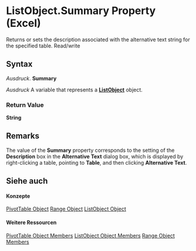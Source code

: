 
# ListObject.Summary Property (Excel)

Returns or sets the description associated with the alternative text string for the specified table. Read/write


## Syntax

 _Ausdruck_. **Summary**

 _Ausdruck_ A variable that represents a **[ListObject](46de6c4f-8ce0-0c7d-da59-6e52f5eab612.md)** object.


### Return Value

 **String**


## Remarks

The value of the  **Summary** property corresponds to the setting of the **Description** box in the **Alternative Text** dialog box, which is displayed by right-clicking a table, pointing to **Table**, and then clicking  **Alternative Text**.


## Siehe auch


#### Konzepte


[PivotTable Object](a9c1d4a0-78a9-f9a6-6daf-91cb63e45842.md)
[Range Object](b8207778-0dcc-4570-1234-f130532cc8cd.md)
[ListObject Object](46de6c4f-8ce0-0c7d-da59-6e52f5eab612.md)
#### Weitere Ressourcen


[PivotTable Object Members](http://msdn.microsoft.com/library/8e8d1692-cf32-63c6-a1f6-54ddcc2a4964%28Office.15%29.aspx)
[ListObject Object Members](http://msdn.microsoft.com/library/d34f895c-cf60-f644-866b-7b757716e7a6%28Office.15%29.aspx)
[Range Object Members](http://msdn.microsoft.com/library/4336bf81-1e63-7e44-1792-baf366a027a7%28Office.15%29.aspx)